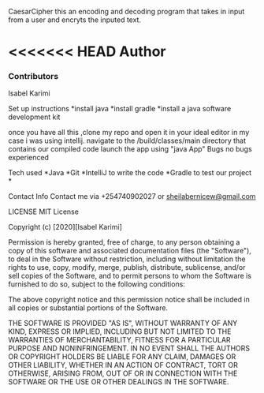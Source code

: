 CaesarCipher
this an encoding and decoding program that takes in input from a user and encryts the inputed text.

<<<<<<< HEAD
Author
=======
### Contributors
Isabel Karimi

Set up instructions
*install java *install gradle *install a java software development kit

once you have all this ,clone my repo and open it in your ideal editor in my case i was using intellij.
navigate to the /build/classes/main directory that contains our compiled code
launch the app using "java App"
Bugs
no bugs experienced

Tech used
*Java *Git *IntelliJ to write the code *Gradle to test our project *

Contact Info
Contact me via +254740902027 or sheilabernicew@gmail.com

LICENSE
MIT License

Copyright (c) [2020][Isabel Karimi]

Permission is hereby granted, free of charge, to any person obtaining a copy of this software and associated documentation files (the "Software"), to deal in the Software without restriction, including without limitation the rights to use, copy, modify, merge, publish, distribute, sublicense, and/or sell copies of the Software, and to permit persons to whom the Software is furnished to do so, subject to the following conditions:

The above copyright notice and this permission notice shall be included in all copies or substantial portions of the Software.

THE SOFTWARE IS PROVIDED "AS IS", WITHOUT WARRANTY OF ANY KIND, EXPRESS OR IMPLIED, INCLUDING BUT NOT LIMITED TO THE WARRANTIES OF MERCHANTABILITY, FITNESS FOR A PARTICULAR PURPOSE AND NONINFRINGEMENT. IN NO EVENT SHALL THE AUTHORS OR COPYRIGHT HOLDERS BE LIABLE FOR ANY CLAIM, DAMAGES OR OTHER LIABILITY, WHETHER IN AN ACTION OF CONTRACT, TORT OR OTHERWISE, ARISING FROM, OUT OF OR IN CONNECTION WITH THE SOFTWARE OR THE USE OR OTHER DEALINGS IN THE SOFTWARE.
